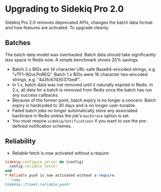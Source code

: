 # Upgrading to Sidekiq Pro 2.0

Sidekiq Pro 2.0 removes deprecated APIs, changes the batch data format and
how features are activated. To upgrade cleanly:

## Batches

The batch data model was overhauled.  Batch data should take
significantly less space in Redis now.  A simple benchmark shows 25%
savings.

* Batch 2.x BIDs are 14 character URL-safe Base64-encoded strings, e.g.
  "vTF1-9QvLPnREQ".  Batch 1.x BIDs were 16 character hex-encoded
  strings, e.g. "4a3fc67d30370edf".
* In 1.x, batch data was not removed until it naturally expired in Redis.
  In 2.x, all data for a batch is removed from Redis once the batch has
  run any success callbacks.
* Because of the former point, batch expiry is no longer a concern.
  Batch expiry is hardcoded to 30 days and is no longer user-tunable.
* Failed batch jobs no longer automatically store any associated
  backtrace in Redis unless the job's `backtrace` option is set.
* You must require `sidekiq/notifications` if you want to use the
  pre-defined notification schemes.

## Reliability

* Reliable fetch is now activated without a require:
```ruby
Sidekiq.configure_server do |config|
  config.reliable_fetch!
end
* Reliable push is now activated without a require:
```ruby
Sidekiq::Client.reliable_push!
```
